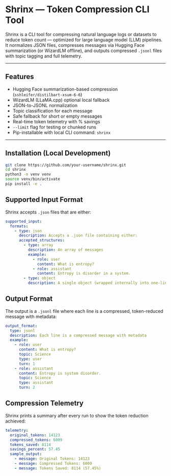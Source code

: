 #  Shrinx — Token Compression CLI Tool

Shrinx is a CLI tool for compressing natural language logs or datasets to reduce token count — optimized for large language model (LLM) pipelines. It normalizes JSON files, compresses messages via Hugging Face summarization (or WizardLM offline), and outputs compressed `.jsonl` files with topic tagging and full telemetry.

---

##  Features

-  Hugging Face summarization-based compression (`sshleifer/distilbart-xsum-6-6`)
-  WizardLM (LLaMA.cpp) optional local fallback
-  JSON-to-JSONL normalization
-  Topic classification for each message
-  Safe fallback for short or empty messages
-  Real-time token telemetry with % savings
-  `--limit` flag for testing or chunked runs
-  Pip-installable with local CLI command: `shrinx`

---

##  Installation (Local Development)

```bash
git clone https://github.com/your-username/shrinx.git
cd shrinx
python3 -m venv venv
source venv/bin/activate
pip install -e .
```

##  Supported Input Format

Shrinx accepts `.json` files that are either:

```yaml
supported_input:
  formats:
    - type: json
      description: Accepts a .json file containing either:
      accepted_structures:
        - type: array
          description: An array of messages
          example:
            - role: user
              content: What is entropy?
            - role: assistant
              content: Entropy is disorder in a system.
        - type: object
          description: A single object (wrapped internally into one-line JSONL)
```

##  Output Format

The output is a `.jsonl` file where each line is a compressed, token-reduced message with metadata:

```yaml
output_format:
  type: jsonl
  description: Each line is a compressed message with metadata
  example:
    - role: user
      content: What is entropy?
      topic: Science
      type: user
      turn: 1
    - role: assistant
      content: Entropy is system disorder.
      topic: Science
      type: assistant
      turn: 2
```
##  Compression Telemetry

Shrinx prints a summary after every run to show the token reduction achieved:

```yaml
telemetry:
  original_tokens: 14123
  compressed_tokens: 6009
  tokens_saved: 8114
  savings_percent: 57.45
  sample_output:
    - message: Original Tokens: 14123
    - message: Compressed Tokens: 6009
    - message: Tokens Saved: 8114 (57.45%)
```

